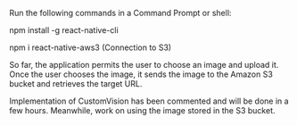 Run the following commands in a Command Prompt or shell:

npm install -g react-native-cli

npm i react-native-aws3 (Connection to S3)

So far, the application permits the user to choose an image and upload it. Once the user chooses the image, it sends the image to the Amazon S3 bucket and retrieves the target URL.

Implementation of CustomVision has been commented and will be done in a few hours. Meanwhile, work on using the image stored in the S3 bucket.
